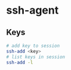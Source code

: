 # ssh-agent


## Keys

```bash
# add key to session
ssh-add <key>
# list keys in session
ssh-add -l
```
